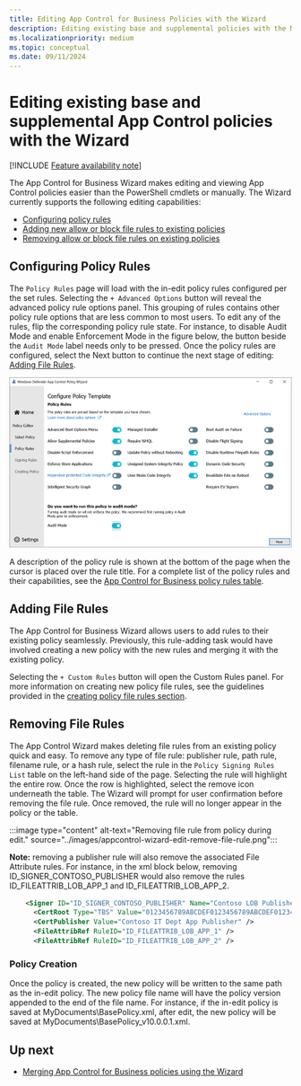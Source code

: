 ```yaml
---
title: Editing App Control for Business Policies with the Wizard
description: Editing existing base and supplemental policies with the Microsoft App Control Wizard.
ms.localizationpriority: medium
ms.topic: conceptual
ms.date: 09/11/2024
---
```


# Editing existing base and supplemental App Control policies with the Wizard

[!INCLUDE [Feature availability note](../includes/feature-availability-note.md)]

The App Control for Business Wizard makes editing and viewing App Control policies easier than the PowerShell cmdlets or manually. The Wizard currently supports the following editing capabilities:
<ul>
    <li><a href="#configuring-policy-rules">Configuring policy rules</a></li>
    <li><a href="#adding-file-rules">Adding new allow or block file rules to existing policies</a></li>
    <li><a href="#removing-file-rules">Removing allow or block file rules on existing policies</a></li>
</ul>

## Configuring Policy Rules

The `Policy Rules` page will load with the in-edit policy rules configured per the set rules. Selecting the `+ Advanced Options` button will reveal the advanced policy rule options panel. This grouping of rules contains other policy rule options that are less common to most users. To edit any of the rules, flip the corresponding policy rule state.  For instance, to disable Audit Mode and enable Enforcement Mode in the figure below, the button beside the `Audit Mode` label needs only to be pressed. Once the policy rules are configured, select the Next button to continue the next stage of editing: [Adding File Rules](#adding-file-rules).

![Configuring the policy rules.](../images/appcontrol-wizard-edit-policy-rules.png)

A description of the policy rule is shown at the bottom of the page when the cursor is placed over the rule title. For a complete list of the policy rules and their capabilities, see the [App Control for Business policy rules table](select-types-of-rules-to-create.md#app-control-for-business-policy-rules).

## Adding File Rules

The App Control for Business Wizard allows users to add rules to their existing policy seamlessly. Previously, this rule-adding task would have involved creating a new policy with the new rules and merging it with the existing policy.

Selecting the `+ Custom Rules` button will open the Custom Rules panel. For more information on creating new policy file rules, see the guidelines provided in the [creating policy file rules section](appcontrol-wizard-create-base-policy.md#creating-custom-file-rules).

## Removing File Rules

The App Control Wizard makes deleting file rules from an existing policy quick and easy. To remove any type of file rule: publisher rule, path rule, filename rule, or a hash rule, select the rule in the `Policy Signing Rules List` table on the left-hand side of the page. Selecting the rule will highlight the entire row. Once the row is highlighted, select the remove icon underneath the table. The Wizard will prompt for user confirmation before removing the file rule. Once removed, the rule will no longer appear in the policy or the table.

:::image type="content" alt-text="Removing file rule from policy during edit." source="../images/appcontrol-wizard-edit-remove-file-rule.png":::

**Note:** removing a publisher rule will also remove the associated File Attribute rules. For instance, in the xml block below, removing ID_SIGNER_CONTOSO_PUBLISHER would also remove the rules ID_FILEATTRIB_LOB_APP_1 and ID_FILEATTRIB_LOB_APP_2.

```xml
    <Signer ID="ID_SIGNER_CONTOSO_PUBLISHER" Name="Contoso LOB Publisher CA">
      <CertRoot Type="TBS" Value="0123456789ABCDEF0123456789ABCDEF0123456789ABCDEF0123456789ABCDEF" />
      <CertPublisher Value="Contoso IT Dept App Publisher" />
      <FileAttribRef RuleID="ID_FILEATTRIB_LOB_APP_1" />
      <FileAttribRef RuleID="ID_FILEATTRIB_LOB_APP_2" />
```

[comment]: <> (## Editing File Rules Coming soon!)

### Policy Creation

Once the policy is created, the new policy will be written to the same path as the in-edit policy. The new policy file name will have the policy version appended to the end of the file name. For instance, if the in-edit policy is saved at MyDocuments\BasePolicy.xml, after edit, the new policy will be saved at MyDocuments\BasePolicy_v10.0.0.1.xml.

## Up next

- [Merging App Control for Business policies using the Wizard](appcontrol-wizard-merging-policies.md)

